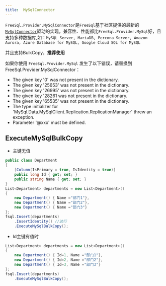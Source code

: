 ```yaml
---
title:  MySqlConnector
---
```


<!-- # FreeSql.Provider.MySqlConnector -->

`FreeSql.Provider.MySqlConnector`是`FreeSql`基于社区提供的最新的[`MySqlConnector`](https://github.com/mysql-net/MySqlConnector)驱动的实现，兼容性、性能都比`FreeSql.Provider.MySql`好，且支持多种数据库,如：`MySQL Server, MariaDB, Percona Server, Amazon Aurora, Azure Database for MySQL, Google Cloud SQL for MySQL`

并且支持BulkCopy，**推荐使用**

如果你使用 `FreeSql.Provider.MySql` 发生了以下错误，请替换到 FreeSql.Provider.MySqlConnector：

- The given key '0' was not present in the dictionary.
- The given key '25653' was not present in the dictionary.
- The given key '26995' was not present in the dictionary.
- The given key '28261 was not present in the dictionary.
- The given key '65535' was not present in the dictionary.
- The type initializer for 'MySql.Data.MySqlClient.Replication.ReplicationManager' threw an exception.
- Parameter '@xxx' must be defined.

## ExecuteMySqlBulkCopy

- 主键无值

```cs
public class Department
{
    [Column(IsPrimary = true, IsIdentity = true)]
    public long Id { get; set; }
    public string Name { get; set; }
}
List<Department> departments = new List<Department>()
{
    new Department() { Name ="部门1"},
    new Department() { Name ="部门2"},
    new Department() { Name ="部门3"}
};
fsql.Insert(departments)
    .InsertIdentity() //这行
    .ExecuteMySqlBulkCopy();
```

- Id主键有值时

```cs
List<Department> departments = new List<Department>()
{
    new Department() { Id=1, Name ="部门1"},
    new Department() { Id=2, Name ="部门2"},
    new Department() { Id=3, Name ="部门3"}
};
fsql.Insert(departments)
    .ExecuteMySqlBulkCopy();
```

